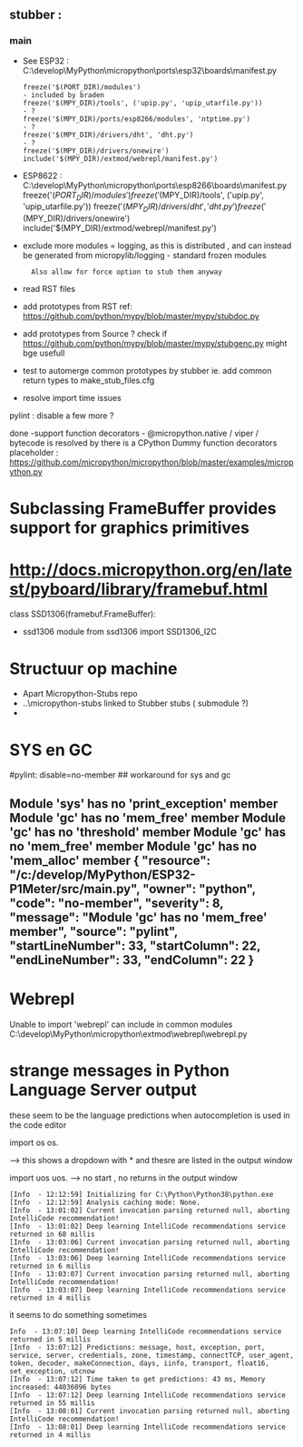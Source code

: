 ## stubber : 
###  main 

  - See ESP32 : C:\develop\MyPython\micropython\ports\esp32\boards\manifest.py

        freeze('$(PORT_DIR)/modules')                                       - included by braden 
        freeze('$(MPY_DIR)/tools', ('upip.py', 'upip_utarfile.py'))         - ?
        freeze('$(MPY_DIR)/ports/esp8266/modules', 'ntptime.py')            - ?
        freeze('$(MPY_DIR)/drivers/dht', 'dht.py')                          - ?
        freeze('$(MPY_DIR)/drivers/onewire')
        include('$(MPY_DIR)/extmod/webrepl/manifest.py')

- ESP8622 : C:\develop\MyPython\micropython\ports\esp8266\boards\manifest.py
        freeze('$(PORT_DIR)/modules')
        freeze('$(MPY_DIR)/tools', ('upip.py', 'upip_utarfile.py'))
        freeze('$(MPY_DIR)/drivers/dht', 'dht.py')
        freeze('$(MPY_DIR)/drivers/onewire')
        include('$(MPY_DIR)/extmod/webrepl/manifest.py')

- exclude more modules 
        = logging, as this is distributed , and can instead be generated from micropylib/logging
        - standard frozen modules 

        Also allow for force option to stub them anyway

- read RST files 

- add prototypes from RST 
        ref: https://github.com/python/mypy/blob/master/mypy/stubdoc.py

- add prototypes from Source ? 
        check if https://github.com/python/mypy/blob/master/mypy/stubgenc.py
        might bge usefull

- test to automerge common prototypes by stubber
        ie. add common return types to make_stub_files.cfg

- resolve import time issues 

pylint : disable a few more ?

done -support function decorators 
        - @micropython.native / viper / bytecode
        is resolved by
        there is a CPython Dummy function decorators placeholder : https://github.com/micropython/micropython/blob/master/examples/micropython.py


# Subclassing FrameBuffer provides support for graphics primitives
# http://docs.micropython.org/en/latest/pyboard/library/framebuf.html
class SSD1306(framebuf.FrameBuffer):
- ssd1306 module
    from ssd1306 import  SSD1306_I2C


# Structuur op machine 

- Apart Micropython-Stubs repo 
- ..\micropython-stubs  linked to Stubber stubs ( submodule ?)
- 


# SYS en GC 
#pylint: disable=no-member      ## workaround for sys and gc

Module 'sys' has no 'print_exception' member
Module 'gc' has no 'mem_free' member
Module 'gc' has no 'threshold' member
Module 'gc' has no 'mem_free' member
Module 'gc' has no 'mem_alloc' member
{
	"resource": "/c:/develop/MyPython/ESP32-P1Meter/src/main.py",
	"owner": "python",
	"code": "no-member",
	"severity": 8,
	"message": "Module 'gc' has no 'mem_free' member",
	"source": "pylint",
	"startLineNumber": 33,
	"startColumn": 22,
	"endLineNumber": 33,
	"endColumn": 22
}
--------------
# Webrepl
Unable to import 'webrepl'
can include in common modules 
C:\develop\MyPython\micropython\extmod\webrepl\webrepl.py


# strange messages in Python Language Server output

these seem to be the language predictions when autocompletion is used in the code editor 


import os
os.<tab>

--> this shows a dropdown with *
and thesre are listed in the output window


import uos
uos.<tab>
-->  no start , no returns in the output window

```
[Info  - 12:12:59] Initializing for C:\Python\Python38\python.exe
[Info  - 12:12:59] Analysis caching mode: None.
[Info  - 13:01:02] Current invocation parsing returned null, aborting IntelliCode recommendation!
[Info  - 13:01:02] Deep learning IntelliCode recommendations service returned in 68 millis
[Info  - 13:03:06] Current invocation parsing returned null, aborting IntelliCode recommendation!
[Info  - 13:03:06] Deep learning IntelliCode recommendations service returned in 6 millis
[Info  - 13:03:07] Current invocation parsing returned null, aborting IntelliCode recommendation!
[Info  - 13:03:07] Deep learning IntelliCode recommendations service returned in 4 millis
```

it seems to do something sometimes 
```
Info  - 13:07:10] Deep learning IntelliCode recommendations service returned in 5 millis
[Info  - 13:07:12] Predictions: message, host, exception, port, service, server, credentials, zone, timestamp, connectTCP, user_agent, token, decoder, makeConnection, days, iinfo, transport, float16, set_exception, utcnow
[Info  - 13:07:12] Time taken to get predictions: 43 ms, Memory increased: 44036096 bytes
[Info  - 13:07:12] Deep learning IntelliCode recommendations service returned in 55 millis
[Info  - 13:08:01] Current invocation parsing returned null, aborting IntelliCode recommendation!
[Info  - 13:08:01] Deep learning IntelliCode recommendations service returned in 4 millis
```





